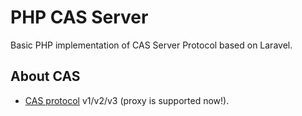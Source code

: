 # PHP CAS Server

Basic PHP implementation of CAS Server Protocol based on Laravel.

## About CAS

* [CAS protocol](https://apereo.github.io/cas/4.2.x/protocol/CAS-Protocol-Specification.html) v1/v2/v3 (proxy is supported now!).
